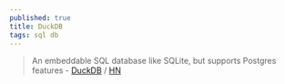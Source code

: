 ```yaml
---
published: true
title: DuckDB
tags: sql db
---
```

> An embeddable SQL database like SQLite, but supports Postgres features - [DuckDB](https://duckdb.org/) / [HN](https://news.ycombinator.com/item?id=24531085)
